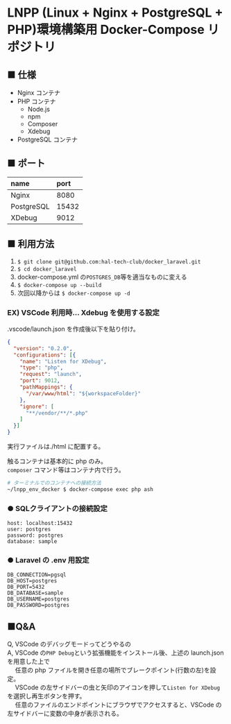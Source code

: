 # LNPP (Linux + Nginx + PostgreSQL + PHP)環境構築用 Docker-Compose リポジトリ

## ■ 仕様

- Nginx コンテナ
- PHP コンテナ
  - Node.js
  - npm
  - Composer
  - Xdebug
- PostgreSQL コンテナ

## ■ ポート

| name       | port  |
| :--------- | :---- |
| Nginx      | 8080  |
| PostgreSQL | 15432 |
| XDebug     | 9012  |

## ■ 利用方法

1. `$ git clone git@github.com:hal-tech-club/docker_laravel.git`
2. `$ cd docker_laravel`
3. docker-compose.yml の`POSTGRES_DB`等を適当なものに変える
4. `$ docker-compose up --build`
5. 次回以降からは `$ docker-compose up -d`

### EX) VSCode 利用時… Xdebug を使用する設定

.vscode/launch.json を作成後以下を貼り付け。

```json
{
  "version": "0.2.0",
  "configurations": [{
    "name": "Listen for XDebug",
    "type": "php",
    "request": "launch",
    "port": 9012,
    "pathMappings": {
      "/var/www/html": "${workspaceFolder}"
    },
    "ignore": [
      "**/vendor/**/*.php"
    ]
  }]
}
```

実行ファイルは./html に配置する。

触るコンテナは基本的に php のみ。  
`composer` コマンド等はコンテナ内で行う。

```sh
# ターミナルでのコンテナへの接続方法
~/lnpp_env_docker $ docker-compose exec php ash
```

### ● SQLクライアントの接続設定

```dotenv
host: localhost:15432
user: postgres
password: postgres
database: sample
```

### ● Laravel の .env 用設定

```dotenv
DB_CONNECTION=pgsql
DB_HOST=postgres
DB_PORT=5432
DB_DATABASE=sample
DB_USERNAME=postgres
DB_PASSWORD=postgres
```

## ■Q&A

Q, VSCode のデバッグモードってどうやるの  
A, VSCode の`PHP Debug`という拡張機能をインストール後、上述の launch.json を用意した上で  
　 任意の php ファイルを開き任意の場所でブレークポイント(行数の左)を設定。  
　 VSCode の左サイドバーの虫と矢印のアイコンを押して`Listen for XDebug`を選択し再生ボタンを押す。  
　 任意のファイルのエンドポイントにブラウザでアクセスすると、VSCode の左サイドバーに変数の中身が表示される。
